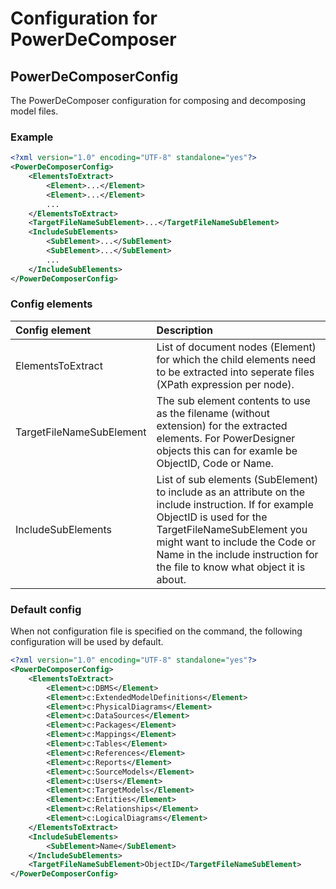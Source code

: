 # Configuration for PowerDeComposer

## PowerDeComposerConfig
The PowerDeComposer configuration for composing and decomposing model files.

### Example
```xml
<?xml version="1.0" encoding="UTF-8" standalone="yes"?>
<PowerDeComposerConfig>
	<ElementsToExtract>
		<Element>...</Element>
		<Element>...</Element>
		...
	</ElementsToExtract>
	<TargetFileNameSubElement>...</TargetFileNameSubElement>
	<IncludeSubElements>
		<SubElement>...</SubElement>
		<SubElement>...</SubElement>
		...
	</IncludeSubElements>
</PowerDeComposerConfig>
```

### Config elements
| Config element           | Description |
|:---                      |:---         |
| ElementsToExtract        | List of document nodes (Element) for which the child elements need to be extracted into seperate files (XPath expression per node). |
| TargetFileNameSubElement | The sub element contents to use as the filename (without extension) for the extracted elements. For PowerDesigner objects this can for examle be ObjectID, Code or Name. |
| IncludeSubElements       | List of sub elements (SubElement) to include as an attribute on the include instruction. If for example ObjectID is used for the TargetFileNameSubElement you might want to include the Code or Name in the include instruction for the file to know what object it is about. |

### Default config
When not configuration file is specified on the command, the following configuration will be used by default.

```xml
<?xml version="1.0" encoding="UTF-8" standalone="yes"?>
<PowerDeComposerConfig>
	<ElementsToExtract>
		<Element>c:DBMS</Element>
		<Element>c:ExtendedModelDefinitions</Element>
		<Element>c:PhysicalDiagrams</Element>
		<Element>c:DataSources</Element>
		<Element>c:Packages</Element>
		<Element>c:Mappings</Element>
		<Element>c:Tables</Element>
		<Element>c:References</Element>
		<Element>c:Reports</Element>
		<Element>c:SourceModels</Element>
		<Element>c:Users</Element>
		<Element>c:TargetModels</Element>
		<Element>c:Entities</Element>
		<Element>c:Relationships</Element>
		<Element>c:LogicalDiagrams</Element>
	</ElementsToExtract>	
	<IncludeSubElements>
		<SubElement>Name</SubElement>
	</IncludeSubElements>
	<TargetFileNameSubElement>ObjectID</TargetFileNameSubElement>
</PowerDeComposerConfig>
```